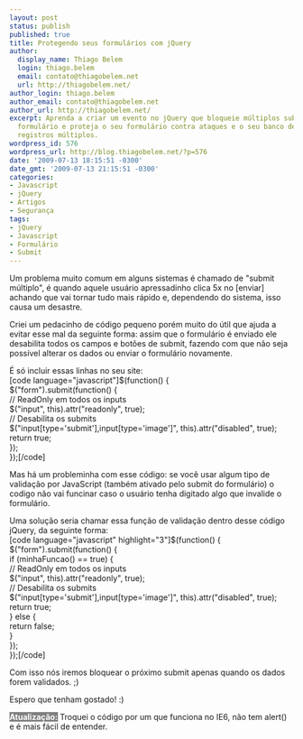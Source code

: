 ```yaml
---
layout: post
status: publish
published: true
title: Protegendo seus formulários com jQuery
author:
  display_name: Thiago Belem
  login: thiago.belem
  email: contato@thiagobelem.net
  url: http://thiagobelem.net/
author_login: thiago.belem
author_email: contato@thiagobelem.net
author_url: http://thiagobelem.net/
excerpt: Aprenda a criar um evento no jQuery que bloqueie múltiplos submits em um
  formulário e proteja o seu formulário contra ataques e o seu banco de dados contra
  registros múltiplos.
wordpress_id: 576
wordpress_url: http://blog.thiagobelem.net/?p=576
date: '2009-07-13 18:15:51 -0300'
date_gmt: '2009-07-13 21:15:51 -0300'
categories:
- Javascript
- jQuery
- Artigos
- Segurança
tags:
- jQuery
- Javascript
- Formulário
- Submit
---
```

<p>Um problema muito comum em alguns sistemas é chamado de "submit múltiplo", é quando aquele usuário apressadinho clica 5x no [enviar] achando que vai tornar tudo mais rápido e, dependendo do sistema, isso causa um desastre.</p>
<p>Criei um pedacinho de código pequeno porém muito do útil que ajuda a evitar esse mal da seguinte forma: assim que o formulário é enviado ele desabilita todos os campos e botões de submit, fazendo com que não seja possível alterar os dados ou enviar o formulário novamente.</p>
<p>É só incluir essas linhas no seu site:<br />
[code language="javascript"]$(function() {<br />
    $(&quot;form&quot;).submit(function() {<br />
    	// ReadOnly em todos os inputs<br />
    	$(&quot;input&quot;, this).attr(&quot;readonly&quot;, true);<br />
    	// Desabilita os submits<br />
    	$(&quot;input[type='submit'],input[type='image']&quot;, this).attr(&quot;disabled&quot;, true);<br />
    	return true;<br />
    });<br />
});[/code]</p>
<p>Mas há um probleminha com esse código: se você usar algum tipo de validação por JavaScript (também ativado pelo submit do formulário) o codigo não vai funcinar caso o usuário tenha digitado algo que invalide o formulário.</p>
<p>Uma solução seria chamar essa função de validação dentro desse código jQuery, da seguinte forma:<br />
[code language="javascript" highlight="3"]$(function() {<br />
	$(&quot;form&quot;).submit(function() {<br />
		if (minhaFuncao() == true) {<br />
			// ReadOnly em todos os inputs<br />
			$(&quot;input&quot;, this).attr(&quot;readonly&quot;, true);<br />
			// Desabilita os submits<br />
			$(&quot;input[type='submit'],input[type='image']&quot;, this).attr(&quot;disabled&quot;, true);<br />
			return true;<br />
		} else {<br />
			return false;<br />
		}<br />
	});<br />
});[/code]</p>
<p>Com isso nós iremos bloquear o próximo submit apenas quando os dados forem validados. ;)</p>
<p>Espero que tenham gostado! :)</p>
<p><strong style="background: gray; color: white">Atualização:</strong> Troquei o código por um que funciona no IE6, não tem alert() e é mais fácil de entender.</p>
